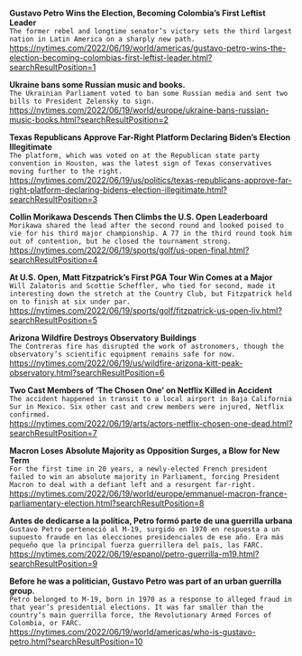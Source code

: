 **Gustavo Petro Wins the Election, Becoming Colombia’s First Leftist Leader**\
`The former rebel and longtime senator’s victory sets the third largest nation in Latin America on a sharply new path.`\
https://nytimes.com/2022/06/19/world/americas/gustavo-petro-wins-the-election-becoming-colombias-first-leftist-leader.html?searchResultPosition=1

**Ukraine bans some Russian music and books.**\
`The Ukrainian Parliament voted to ban some Russian media and sent two bills to President Zelensky to sign.`\
https://nytimes.com/2022/06/19/world/europe/ukraine-bans-russian-music-books.html?searchResultPosition=2

**Texas Republicans Approve Far-Right Platform Declaring Biden’s Election Illegitimate**\
`The platform, which was voted on at the Republican state party convention in Houston, was the latest sign of Texas conservatives moving further to the right.`\
https://nytimes.com/2022/06/19/us/politics/texas-republicans-approve-far-right-platform-declaring-bidens-election-illegitimate.html?searchResultPosition=3

**Collin Morikawa Descends Then Climbs the U.S. Open Leaderboard**\
`Morikawa shared the lead after the second round and looked poised to vie for his third major championship. A 77 in the third round took him out of contention, but he closed the tournament strong.`\
https://nytimes.com/2022/06/19/sports/golf/us-open-final.html?searchResultPosition=4

**At U.S. Open, Matt Fitzpatrick’s First PGA Tour Win Comes at a Major**\
`Will Zalatoris and Scottie Scheffler, who tied for second, made it interesting down the stretch at the Country Club, but Fitzpatrick held on to finish at six under par.`\
https://nytimes.com/2022/06/19/sports/golf/fitzpatrick-us-open-liv.html?searchResultPosition=5

**Arizona Wildfire Destroys Observatory Buildings**\
`The Contreras fire has disrupted the work of astronomers, though the observatory’s scientific equipment remains safe for now.`\
https://nytimes.com/2022/06/19/us/wildfire-arizona-kitt-peak-observatory.html?searchResultPosition=6

**Two Cast Members of ‘The Chosen One’ on Netflix Killed in Accident**\
`The accident happened in transit to a local airport in Baja California Sur in Mexico. Six other cast and crew members were injured, Netflix confirmed.`\
https://nytimes.com/2022/06/19/arts/actors-netflix-chosen-one-dead.html?searchResultPosition=7

**Macron Loses Absolute Majority as Opposition Surges, a Blow for New Term**\
`For the first time in 20 years, a newly-elected French president failed to win an absolute majority in Parliament, forcing President Macron to deal with a defiant left and a resurgent far-right.`\
https://nytimes.com/2022/06/19/world/europe/emmanuel-macron-france-parliamentary-election.html?searchResultPosition=8

**Antes de dedicarse a la política, Petro formó parte de una guerrilla urbana**\
`Gustavo Petro perteneció al M-19, surgido en 1970 en respuesta a un supuesto fraude en las elecciones presidenciales de ese año. Era más pequeño que la principal fuerza guerrillera del país, las FARC.`\
https://nytimes.com/2022/06/19/espanol/petro-guerrilla-m19.html?searchResultPosition=9

**Before he was a politician, Gustavo Petro was part of an urban guerrilla group.**\
`Petro belonged to M-19, born in 1970 as a response to alleged fraud in that year’s presidential elections. It was far smaller than the country’s main guerrilla force, the Revolutionary Armed Forces of Colombia, or FARC.`\
https://nytimes.com/2022/06/19/world/americas/who-is-gustavo-petro.html?searchResultPosition=10

